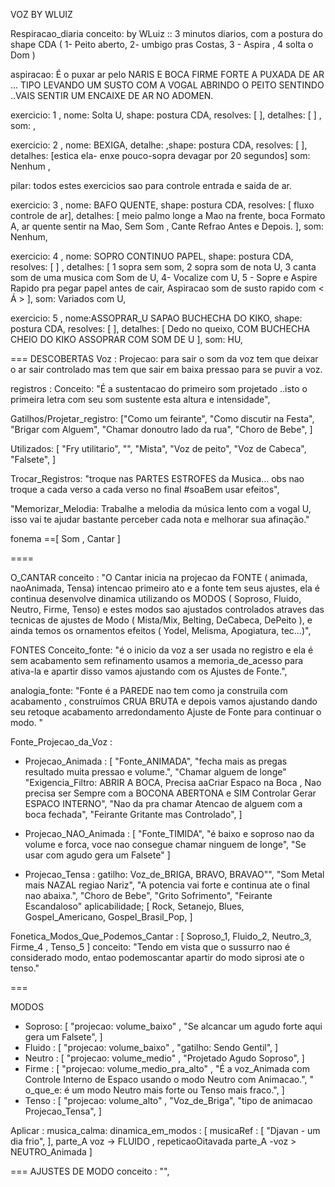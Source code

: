 
VOZ BY WLUIZ

Respiracao_diaria
conceito: by WLuiz :: 3 minutos diarios, com a postura do shape CDA ( 1- Peito aberto, 2- umbigo pras Costas, 3 - Aspira , 4 solta o Dom )

aspiracao: É o puxar ar pelo NARIS E BOCA FIRME FORTE A PUXADA DE AR ... TIPO LEVANDO UM SUSTO COM A VOGAL ABRINDO O PEITO SENTINDO ..VAIS SENTIR UM ENCAIXE DE AR NO ADOMEN.

exercicio:  1 , nome: Solta U, shape: postura CDA,  resolves: [ ], detalhes: [  ] , som: ,

exercicio:  2 , nome: BEXIGA, detalhe: ,shape: postura CDA, resolves: [ ], detalhes: [estica ela- enxe pouco-sopra devagar por 20 segundos] som: Nenhum ,

pilar: todos estes exercicios sao para controle entrada e saida de ar.

exercicio:  3 , nome: BAFO QUENTE, shape: postura CDA, resolves: [ fluxo controle de ar], detalhes: [ meio palmo longe a Mao na frente, boca Formato A, ar quente sentir na Mao, Sem Som , Cante Refrao Antes e Depois. ], som: Nenhum,

exercicio:  4 , nome: SOPRO CONTINUO PAPEL, shape: postura CDA, resolves: [  ] , detalhes: [ 1 sopra sem som, 2 sopra som de nota U, 3 canta som de uma musica com Som de U, 4- Vocalize com U, 5 - Sopre e Aspire Rapido pra pegar papel antes de cair, Aspiracao som de susto rapido com < Á  >  ], som: Variados com U,

exercicio:  5 , nome:ASSOPRAR_U SAPAO BUCHECHA DO KIKO, shape: postura CDA, resolves: [  ], detalhes: [ Dedo no queixo, COM BUCHECHA CHEIO DO KIKO ASSOPRAR COM SOM DE U ], som: HU,

===
DESCOBERTAS
Voz :
Projecao: para sair o som da voz tem que deixar o ar sair controlado mas tem que sair em baixa pressao para se puvir a voz.

registros :
 Conceito: "É a sustentacao do primeiro som projetado ..isto o primeira letra com seu som sustente esta altura e intensidade",

Gatilhos/Projetar_registro: ["Como um feirante", "Como discutir na Festa", "Brigar com Alguem", "Chamar donoutro lado da rua", "Choro de Bebe",  ]

Utilizados: [ "Fry utilitario", "", "Mista", "Voz de peito", "Voz de Cabeca", "Falsete", ]

Trocar_Registros: "troque nas PARTES ESTROFES da Musica... obs nao troque a cada verso a cada verso no final #soaBem usar efeitos",

"Memorizar_Melodia: Trabalhe a melodia da música lento com a vogal U, isso vai te ajudar bastante perceber cada nota e melhorar sua afinação."

fonema ==[  Som , Cantar ]

====

O_CANTAR
conceito : "O Cantar inicia na projecao da FONTE ( animada, naoAnimada, Tensa) intencao primeiro ato e a fonte tem seus ajustes, ela é continua desenvolve dinamica utilizando os MODOS ( Soproso, Fluido, Neutro, Firme, Tenso) e estes modos sao ajustados controlados atraves das tecnicas de ajustes de Modo ( Mista/Mix, Belting, DeCabeca, DePeito ), e ainda temos os ornamentos efeitos ( Yodel, Melisma, Apogiatura, tec...)",

FONTES
Conceito_fonte: "é o inicio da voz a ser usada no registro e ela é sem acabamento sem refinamento usamos a memoria_de_acesso para ativa-la e apartir disso vamos ajustando com os Ajustes de Fonte.",

analogia_fonte: "Fonte é a PAREDE nao tem como ja construila com acabamento , construímos CRUA BRUTA e depois vamos ajustando dando seu retoque acabamento arredondamento Ajuste de Fonte para continuar o modo. "

Fonte_Projecao_da_Voz :
 - Projecao_Animada : [ "Fonte_ANIMADA", "fecha mais as pregas resultado muita pressao e volume.", "Chamar alguem de longe" "Exigencia_Filtro: ABRIR A BOCA, Precisa aaCriar Espaco na Boca , Nao precisa ser Sempre com a BOCONA ABERTONA e SIM Controlar Gerar ESPACO INTERNO", "Nao da pra chamar Atencao de alguem com a boca fechada", "Feirante Gritante mas Controlado", ]

- Projecao_NAO_Animada : [ "Fonte_TIMIDA",  "é baixo e soproso nao da volume e forca, voce nao consegue chamar ninguem de longe", "Se usar com agudo gera um Falsete" ]

- Projecao_Tensa :
  gatilho: Voz_de_BRIGA, BRAVO, BRAVAO"", "Som Metal mais NAZAL regiao Nariz", "A potencia vai forte e continua ate o final nao abaixa.", "Choro de Bebe", "Grito Sofrimento", "Feirante Escandaloso"
  aplicabilidade; [ Rock, Setanejo, Blues, Gospel_Americano, Gospel_Brasil_Pop, ]


Fonetica_Modos_Que_Podemos_Cantar : [ Soproso_1, Fluido_2, Neutro_3, Firme_4 , Tenso_5 ]
conceito: "Tendo em vista que o sussurro nao é considerado modo, entao podemoscantar apartir do modo siprosi ate o tenso."

===

MODOS
  - Soproso: [ "projecao: volume_baixo" , "Se alcancar um agudo forte aqui gera um Falsete",  ]
  - Fluido : [ "projecao: volume_baixo" ,  "gatilho: Sendo Gentil", ]
  - Neutro : [  "projecao: volume_medio" ,  "Projetado Agudo Soproso",  ]
  - Firme : [ "projecao: volume_medio_pra_alto" , "É a voz_Animada com Controle Interno de Espaco usando o modo Neutro com Animacao.",  " o_que_e: é um modo Neutro mais forte ou Tenso mais fraco.",   ]
  - Tenso : [  "projecao: volume_alto" , "Voz_de_Briga",  "tipo de animacao Projecao_Tensa", ]


Aplicar :
  musica_calma:
    dinamica_em_modos : [  musicaRef : [ "Djavan - um dia frio",  ], parte_A voz -> FLUIDO , repeticaoOitavada parte_A -voz > NEUTRO_Animada  ]


===
AJUSTES DE MODO
conceito : "",

